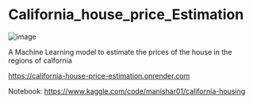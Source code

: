 # California_house_price_Estimation
![image](https://github.com/Arrow0409/California_house_price_Estimation/assets/77751095/35a2cb00-6a6d-4bcf-8b27-45da697067fa)

A Machine Learning model to estimate the prices of the house in the regions of calfornia

https://california-house-price-estimation.onrender.com

Notebook: https://www.kaggle.com/code/manishar01/california-housing
